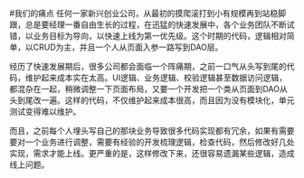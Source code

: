 #我们的痛点
任何一家新兴创业公司，从最初的摸爬滚打到小有规模再到站稳脚跟，总是要经理一番自由生长的过程，在迅猛的快速发展中，各个业务团队不断试错，以业务目标为导向，以快速上线为第一优先级。这个时期的代码，逻辑相对简单，以CRUD为主，并且一个人从页面入参一路写到DAO层。

经历了快速发展期后，很多公司都会面临一个阵痛期，之前一口气从头写到尾的代码，维护起来成本实在太高。UI逻辑、业务逻辑、校验逻辑甚至数据访问逻辑，都混杂在一起，稍微调整一下页面布局，又要一个开发把一个类从页面到DAO从头到尾改一遍。这样的代码，不仅维护起来成本很高，而且因为没有模块化，单元测试变得难以维护。

而且，之前每个人埋头写自己的那块业务导致很多代码实现都有冗余，如果有需要要对一个业务进行调整，需要有经验的开发梳理逻辑，检查代码，然后修改好几处实现，需求才能上线。更严重的是，这样修改下来，还很容易遗漏某些逻辑，造成线上问题。